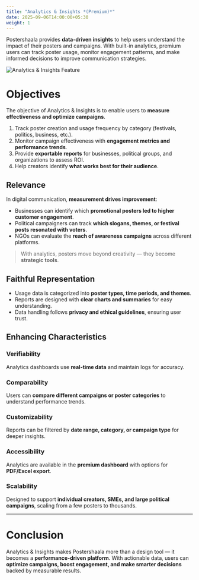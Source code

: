 ```yaml
---
title: "Analytics & Insights *(Premium)*"
date: 2025-09-06T14:00:00+05:30
weight: 1
---
```


Postershaala provides **data-driven insights** to help users understand the impact of their posters and campaigns. With built-in analytics, premium users can track poster usage, monitor engagement patterns, and make informed decisions to improve communication strategies.  

![Analytics & Insights Feature](/images/features/analytics.svg)

# Objectives  

The objective of Analytics & Insights is to enable users to **measure effectiveness and optimize campaigns**.  

1. Track poster creation and usage frequency by category (festivals, politics, business, etc.).  
2. Monitor campaign effectiveness with **engagement metrics and performance trends**.  
3. Provide **exportable reports** for businesses, political groups, and organizations to assess ROI.  
4. Help creators identify **what works best for their audience**.  

## Relevance  

In digital communication, **measurement drives improvement**:  
- Businesses can identify which **promotional posters led to higher customer engagement**.  
- Political campaigners can track **which slogans, themes, or festival posts resonated with voters**.  
- NGOs can evaluate the **reach of awareness campaigns** across different platforms.  

> With analytics, posters move beyond creativity — they become **strategic tools**.  

## Faithful Representation  

- Usage data is categorized into **poster types, time periods, and themes**.  
- Reports are designed with **clear charts and summaries** for easy understanding.  
- Data handling follows **privacy and ethical guidelines**, ensuring user trust.  

## Enhancing Characteristics  

### Verifiability  
Analytics dashboards use **real-time data** and maintain logs for accuracy.  

### Comparability  
Users can **compare different campaigns or poster categories** to understand performance trends.  

### Customizability  
Reports can be filtered by **date range, category, or campaign type** for deeper insights.  

### Accessibility  
Analytics are available in the **premium dashboard** with options for **PDF/Excel export**.  

### Scalability  
Designed to support **individual creators, SMEs, and large political campaigns**, scaling from a few posters to thousands.  

---

# Conclusion  

Analytics & Insights makes Postershaala more than a design tool — it becomes a **performance-driven platform**. With actionable data, users can **optimize campaigns, boost engagement, and make smarter decisions** backed by measurable results.

